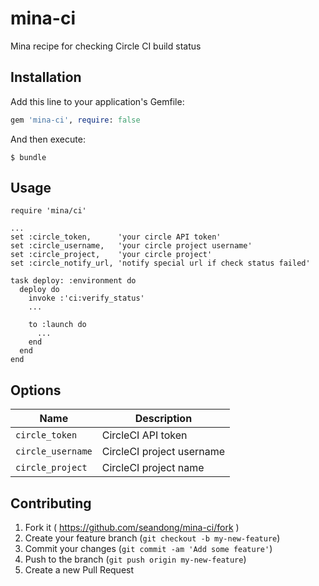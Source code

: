 # mina-ci
Mina recipe for checking Circle CI build status

## Installation

Add this line to your application's Gemfile:

```ruby
gem 'mina-ci', require: false
```

And then execute:

    $ bundle

## Usage

    require 'mina/ci'

    ...
    set :circle_token,      'your circle API token'
    set :circle_username,   'your circle project username'
    set :circle_project,    'your circle project'
    set :circle_notify_url, 'notify special url if check status failed'

    task deploy: :environment do
      deploy do
        invoke :'ci:verify_status'
        ...

        to :launch do
          ...
        end
      end
    end

## Options

| Name                         | Description                         |
| ---------------------------- | ----------------------------------- |
| `circle_token`               | CircleCI API token                  |
| `circle_username`            | CircleCI project username           |
| `circle_project`             | CircleCI project name               |

## Contributing

1. Fork it ( https://github.com/seandong/mina-ci/fork )
2. Create your feature branch (`git checkout -b my-new-feature`)
3. Commit your changes (`git commit -am 'Add some feature'`)
4. Push to the branch (`git push origin my-new-feature`)
5. Create a new Pull Request